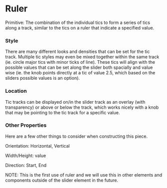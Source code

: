 # Ruler

Primitive: The combination of the individual tics to form a series of tics along a track, similar to the tics on a ruler that indicate a specified value.

### Style

There are many different looks and densities that can be set for the tic track.  Multiple tic styles may even be mixed together within the same track (ie. circle major tics with minor ticks of line).  These tics will align with the possible values that can be set along the slider both spacially and value wise (ie. the knob points directly at a tic of value 2.5, which based on the sliders possible values is an option).

### Location

Tic tracks can be displayed on/in the slider track as an overlay (with transparency) or above or below the track, which works nicely with a knob that may be pointing to the tic track for a specific value.

### Other Properties

Here are a few other things to consider when constructing this piece.

Orientation: Horizontal, Vertical

Width/Height: value

Direction: Start, End

NOTE: This is the first use of ruler and we will use this in other elements and components outside of the slider element in the future.